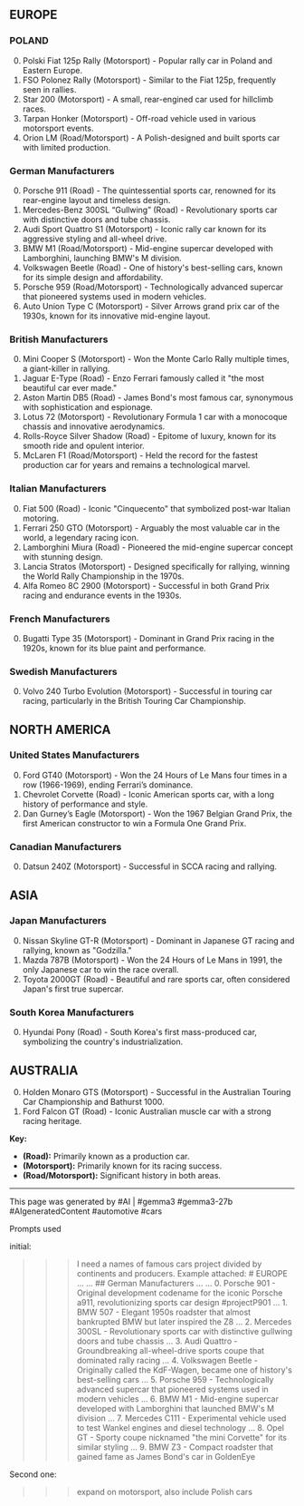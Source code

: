 
## EUROPE

### POLAND

0. Polski Fiat 125p Rally (Motorsport) - Popular rally car in Poland and Eastern Europe.
1. FSO Polonez Rally (Motorsport) - Similar to the Fiat 125p, frequently seen in rallies.
2. Star 200 (Motorsport) - A small, rear-engined car used for hillclimb races.
3. Tarpan Honker (Motorsport) - Off-road vehicle used in various motorsport events.
4. Orion LM (Road/Motorsport) - A Polish-designed and built sports car with limited production.

### German Manufacturers

0. Porsche 911 (Road) - The quintessential sports car, renowned for its rear-engine layout and timeless design.
1. Mercedes-Benz 300SL “Gullwing” (Road) - Revolutionary sports car with distinctive doors and tube chassis.
2. Audi Sport Quattro S1 (Motorsport) - Iconic rally car known for its aggressive styling and all-wheel drive.
3. BMW M1 (Road/Motorsport) - Mid-engine supercar developed with Lamborghini, launching BMW's M division.
4. Volkswagen Beetle (Road) - One of history's best-selling cars, known for its simple design and affordability.
5. Porsche 959 (Road/Motorsport) - Technologically advanced supercar that pioneered systems used in modern vehicles.
6. Auto Union Type C (Motorsport) - Silver Arrows grand prix car of the 1930s, known for its innovative mid-engine layout.

### British Manufacturers

0. Mini Cooper S (Motorsport) - Won the Monte Carlo Rally multiple times, a giant-killer in rallying.
1. Jaguar E-Type (Road) - Enzo Ferrari famously called it "the most beautiful car ever made."
2. Aston Martin DB5 (Road) - James Bond's most famous car, synonymous with sophistication and espionage.
3. Lotus 72 (Motorsport) - Revolutionary Formula 1 car with a monocoque chassis and innovative aerodynamics.
4. Rolls-Royce Silver Shadow (Road) - Epitome of luxury, known for its smooth ride and opulent interior.
5. McLaren F1 (Road/Motorsport) - Held the record for the fastest production car for years and remains a technological marvel.

### Italian Manufacturers

0. Fiat 500 (Road) - Iconic "Cinquecento" that symbolized post-war Italian motoring.
1. Ferrari 250 GTO (Motorsport) - Arguably the most valuable car in the world, a legendary racing icon.
2. Lamborghini Miura (Road) - Pioneered the mid-engine supercar concept with stunning design.
3. Lancia Stratos (Motorsport) - Designed specifically for rallying, winning the World Rally Championship in the 1970s.
4. Alfa Romeo 8C 2900 (Motorsport) - Successful in both Grand Prix racing and endurance events in the 1930s.

### French Manufacturers

0. Bugatti Type 35 (Motorsport) - Dominant in Grand Prix racing in the 1920s, known for its blue paint and performance.

### Swedish Manufacturers

0. Volvo 240 Turbo Evolution (Motorsport) - Successful in touring car racing, particularly in the British Touring Car
Championship.

## NORTH AMERICA

### United States Manufacturers

0. Ford GT40 (Motorsport) - Won the 24 Hours of Le Mans four times in a row (1966-1969), ending Ferrari’s dominance.
1. Chevrolet Corvette (Road) - Iconic American sports car, with a long history of performance and style.
2. Dan Gurney’s Eagle (Motorsport) - Won the 1967 Belgian Grand Prix, the first American constructor to win a Formula One Grand
Prix.

### Canadian Manufacturers

0. Datsun 240Z (Motorsport) - Successful in SCCA racing and rallying.

## ASIA

### Japan Manufacturers

0. Nissan Skyline GT-R (Motorsport) - Dominant in Japanese GT racing and rallying, known as "Godzilla."
1. Mazda 787B (Motorsport) - Won the 24 Hours of Le Mans in 1991, the only Japanese car to win the race overall.
2. Toyota 2000GT (Road) - Beautiful and rare sports car, often considered Japan's first true supercar.

### South Korea Manufacturers

0. Hyundai Pony (Road) - South Korea's first mass-produced car, symbolizing the country's industrialization.

## AUSTRALIA

0. Holden Monaro GTS (Motorsport) - Successful in the Australian Touring Car Championship and Bathurst 1000.
1. Ford Falcon GT (Road) - Iconic Australian muscle car with a strong racing heritage.

**Key:**

* **(Road):** Primarily known as a production car.
* **(Motorsport):** Primarily known for its racing success.
* **(Road/Motorsport):**  Significant history in both areas.

---
This page was generated by #AI | #gemma3 #gemma3-27b  #AIgeneratedContent #automotive #cars

Prompts used

initial:

>>> I need a names of famous cars project divided by continents and producers. Example attached: # EUROPE
...
... ## German Manufacturers
...
... 0. Porsche 901 - Original development codename for the iconic Porsche a911, revolutionizing sports car design #projectP901
... 1. BMW 507 - Elegant 1950s roadster that almost bankrupted BMW but later inspired the Z8
... 2. Mercedes 300SL - Revolutionary sports car with distinctive gullwing doors and tube chassis
... 3. Audi Quattro - Groundbreaking all-wheel-drive sports coupe that dominated rally racing
... 4. Volkswagen Beetle - Originally called the KdF-Wagen, became one of history's best-selling cars
... 5. Porsche 959 - Technologically advanced supercar that pioneered systems used in modern vehicles
... 6. BMW M1 - Mid-engine supercar developed with Lamborghini that launched BMW's M division
... 7. Mercedes C111 - Experimental vehicle used to test Wankel engines and diesel technology
... 8. Opel GT - Sporty coupe nicknamed "the mini Corvette" for its similar styling
... 9. BMW Z3 - Compact roadster that gained fame as James Bond's car in GoldenEye

Second one:

>>> expand on motorsport, also include Polish cars
